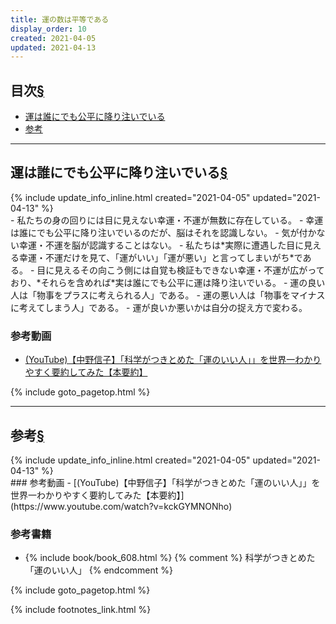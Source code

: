 ```yaml
---
title: 運の数は平等である
display_order: 10
created: 2021-04-05
updated: 2021-04-13
---
```


## <a name="index">目次</a><a class="heading-anchor-permalink" href="#目次">§</a>

<ul id="index_ul">
<li><a href="#運は誰にでも公平に降り注いでいる">運は誰にでも公平に降り注いでいる</a></li>
<li><a href="#reference">参考</a></li>
</ul>

* * *
## <a name="運は誰にでも公平に降り注いでいる">運は誰にでも公平に降り注いでいる</a><a class="heading-anchor-permalink" href="#運は誰にでも公平に降り注いでいる">§</a>
<div class="chapter-updated">{% include update_info_inline.html created="2021-04-05" updated="2021-04-13" %}</div>
- 私たちの身の回りには目に見えない幸運・不運が無数に存在している。
- 幸運は誰にでも公平に降り注いでいるのだが、脳はそれを認識しない。
- 気が付かない幸運・不運を脳が認識することはない。
- 私たちは*実際に遭遇した目に見える幸運・不運だけを見て、「運がいい」「運が悪い」と言ってしまいがち*である。
- 目に見えるその向こう側には自覚も検証もできない幸運・不運が広がっており、*それらを含めれば*実は誰にでも公平に運は降り注いでいる。
- 運の良い人は「物事をプラスに考えられる人」である。
- 運の悪い人は「物事をマイナスに考えてしまう人」である。
- 運が良いか悪いかは自分の捉え方で変わる。

### 参考動画
- [(YouTube)【中野信子】「科学がつきとめた「運のいい人」」を世界一わかりやすく要約してみた【本要約】](https://www.youtube.com/watch?v=kckGYMNONho)

{% include goto_pagetop.html %}

* * *
## <a name="reference">参考</a><a class="heading-anchor-permalink" href="#reference">§</a>
<div class="chapter-updated">{% include update_info_inline.html created="2021-04-05" updated="2021-04-13" %}</div>
### 参考動画
- [(YouTube)【中野信子】「科学がつきとめた「運のいい人」」を世界一わかりやすく要約してみた【本要約】](https://www.youtube.com/watch?v=kckGYMNONho)

### 参考書籍
- {% include book/book_608.html %} {% comment %} 科学がつきとめた「運のいい人」 {% endcomment %}

{% include goto_pagetop.html %}

{% include footnotes_link.html %}
